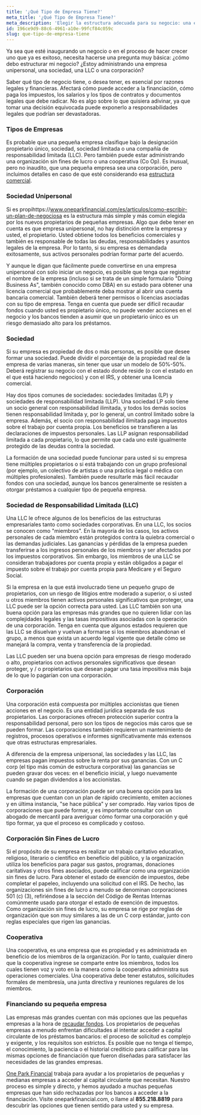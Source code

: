 ```yaml
---
title: '¿Qué Tipo de Empresa Tiene?'
meta_title: '¿Qué Tipo de Empresa Tiene?'
meta_description: 'Elegir la estructura adecuada para su negocio: una empresa unipersonal, una sociedad, una LLC o una corporación, etc. - es esencial por razones legales y financieras. El tipo de empresa que tiene determina cómo puede acceder a la financiación, cómo paga los impuestos, los salarios y los tipos de contratos y documentos legales que debe radicar, y cuáles son sus responsabilidades legales si la empresa enfrenta problemas. ¡Elija sabiamente!'
id: 196ce9d9-88c6-4961-a10e-99fcf84c059c
slug: que-tipo-de-empresa-tiene
---
```

Ya sea que esté inaugurando un negocio o en el proceso de hacer crecer uno que ya es exitoso, necesita hacerse una pregunta muy básica: ¿cómo debo estructurar mi negocio? ¿Estoy administrando una empresa unipersonal, una sociedad, una LLC o una corporación? 

Saber qué tipo de negocio tiene, o desea tener, es esencial por razones legales y financieras. Afectará cómo puede acceder a la financiación, cómo paga los impuestos, los salarios y los tipos de contratos y documentos legales que debe radicar. No es algo sobre lo que quisiera adivinar, ya que tomar una decisión equivocada puede exponerlo a responsabilidades legales que podrían ser devastadoras. 

### Tipos de Empresas

Es probable que una pequeña empresa clasifique bajo la designación propietario único, sociedad, sociedad limitada o una compañía de responsabilidad limitada (LLC). Pero también puede estar administrando una organización sin fines de lucro o una cooperativa (Co Op). Es inusual, pero no inaudito, que una pequeña empresa sea una corporación, pero incluimos detalles en caso de que esté considerando esa [estructura comercial](https://www.oneparkfinancial.com/es/articulos/la-diferencia-entre-financiacion-de-capital-circulante-y-prestamo-comercial).

### Sociedad Unipersonal

Si es propihttps://www.oneparkfinancial.com/es/articulos/como-escribir-un-plan-de-negociosa es la estructura más simple y más común elegida por los nuevos propietarios de pequeñas empresas. Algo que debe tener en cuenta es que empresa unipersonal, no hay distinción entre la empresa y usted, el propietario. Usted obtiene todos los beneficios comerciales y también es responsable de todas las deudas, responsabilidades y asuntos legales de la empresa. Por lo tanto, si su empresa es demandada exitosamente, sus activos personales podrían formar parte del acuerdo. 

Y aunque le digan que fácilmente puede convertirse en una empresa unipersonal con solo iniciar un negocio, es posible que tenga que registrar el nombre de la empresa (incluso si se trata de un simple formulario "Doing Business As", también conocido como DBA) en su estado para obtener una licencia comercial que probablemente deba mostrar al abrir una cuenta bancaria comercial. También deberá tener permisos o licencias asociadas con su tipo de empresa. Tenga en cuenta que puede ser difícil recaudar fondos cuando usted es propietario único, no puede vender acciones en el negocio y los bancos tienden a asumir que un propietario único es un riesgo demasiado alto para los préstamos.  

### Sociedad

Si su empresa es propiedad de dos o más personas, es posible que desee formar una sociedad. Puede dividir el porcentaje de la propiedad real de la empresa de varias maneras, sin tener que usar un modelo de 50%-50%. Deberá registrar su negocio con el estado donde reside (o con el estado en el que está haciendo negocios) y con el IRS, y obtener una licencia comercial.

Hay dos tipos comunes de sociedades: sociedades limitadas (LP) y sociedades de responsabilidad limitada (LLP). Una sociedad LP solo tiene un socio general con responsabilidad ilimitada, y todos los demás socios tienen responsabilidad limitada y, por lo general, un control limitado sobre la empresa. Además, el socio con responsabilidad ilimitada paga impuestos sobre el trabajo por cuenta propia. Los beneficios se transfieren a las declaraciones de impuestos personales. Las LLP asignan responsabilidad limitada a cada propietario, lo que permite que cada uno esté igualmente protegido de las deudas contra la sociedad. 

La formación de una sociedad puede funcionar para usted si su empresa tiene múltiples propietarios o si está trabajando con un grupo profesional (por ejemplo, un colectivo de artistas o una práctica legal o médica con múltiples profesionales). También puede resultarle más fácil recaudar fondos con una sociedad, aunque los bancos generalmente se resisten a otorgar préstamos a cualquier tipo de pequeña empresa.

### Sociedad de Responsabilidad Limitada (LLC)

Una LLC le ofrece algunos de los beneficios de las estructuras empresariales tanto como sociedades corporativas. En una LLC, los socios se conocen como "miembros". En la mayoría de los casos, los activos personales de cada miembro están protegidos contra la quiebra comercial o las demandas judiciales. Las ganancias y pérdidas de la empresa pueden transferirse a los ingresos personales de los miembros y ser afectados por los impuestos corporativos. Sin embargo, los miembros de una LLC se consideran trabajadores por cuenta propia y están obligados a pagar el impuesto sobre el trabajo por cuenta propia para Medicare y el Seguro Social.

Si la empresa en la que está involucrado tiene un pequeño grupo de propietarios, con un riesgo de litigios entre moderado a superior, o si usted u otros miembros tienen activos personales significativos que proteger, una LLC puede ser la opción correcta para usted. Las LLC también son una buena opción para las empresas más grandes que no quieren lidiar con las complejidades legales y las tasas impositivas asociadas con la operación de una corporación. Tenga en cuenta que algunos estados requieren que las LLC se disuelvan y vuelvan a formarse si los miembros abandonan el grupo, a menos que exista un acuerdo legal vigente que detalle cómo se manejará la compra, venta y transferencia de la propiedad.

Las LLC pueden ser una buena opción para empresas de riesgo moderado o alto, propietarios con activos personales significativos que desean proteger, y / o propietarios que desean pagar una tasa impositiva más baja de lo que lo pagarían con una corporación.

### Corporación

Una corporación está compuesta por múltiples accionistas que tienen acciones en el negocio. Es una entidad jurídica separada de sus propietarios. Las corporaciones ofrecen protección superior contra la responsabilidad personal, pero son los tipos de negocios más caros que se pueden formar.  Las corporaciones también requieren un mantenimiento de registros, procesos operativos e informes significativamente más extensos que otras estructuras empresariales.

A diferencia de la empresa unipersonal, las sociedades y las LLC, las empresas pagan impuestos sobre la renta por sus ganancias. Con un C corp (el tipo más común de estructura corporativa) las ganancias se pueden gravar dos veces: en el beneficio inicial, y luego nuevamente cuando se pagan dividendos a los accionistas.

La formación de una corporación puede ser una buena opción para las empresas que cuentan con un plan de rápido crecimiento, emiten acciones y  en última instancia, "se hace pública" y ser comprado. Hay varios tipos de corporaciones que puede formar, y es importante consultar con un abogado de mercantil para averiguar cómo formar una corporación y qué tipo formar, ya que el proceso es complicado y costoso.

### Corporación Sin Fines de Lucro

Si el propósito de su empresa es realizar un trabajo caritativo educativo, religioso, literario o científico en beneficio del público, y la organización utiliza los beneficios para pagar sus gastos, programas, donaciones caritativas y otros fines asociados, puede calificar como una organización sin fines de lucro. Para obtener el estado de exención de impuestos, debe completar el papeleo, incluyendo una solicitud con el IRS. De hecho, las organizaciones sin fines de lucro a menudo se denominan corporaciones 501 (c) (3), refiriéndose a la sección del Código de Rentas Internas comúnmente usado para otorgar el estado de exención de impuestos. Como organización sin fines de lucro, su empresa se rige por reglas de organización que son muy similares a las de un C corp estándar, junto con reglas especiales que rigen las ganancias. 

### Cooperativa

Una cooperativa, es una empresa que es propiedad y es administrada en beneficio de los miembros de la organización. Por lo tanto, cualquier dinero que la cooperativa ingrese se comparte entre los miembros, todos los cuales tienen voz y voto en la manera como la cooperativa administra sus operaciones comerciales. Una cooperativa debe tener estatutos, solicitudes formales de membresía, una junta directiva y reuniones regulares de los miembros. 

### Financiando su pequeña empresa

Las empresas más grandes cuentan con más opciones que las pequeñas empresas a la hora de [recaudar fondos](https://www.oneparkfinancial.com/es/preaprob). Los propietarios de pequeñas empresas a menudo enfrentan dificultades al intentar acceder a capital circulante de los préstamos bancarios: el proceso de solicitud es complejo y exigente, y los requisitos son estrictos. Es posible que no tenga el tiempo, el conocimiento, la paciencia o el historial crediticio para calificar para las mismas opciones de financiación que fueron diseñadas para satisfacer las necesidades de las grandes empresas.

[One Park Financial](https://www.oneparkfinancial.com/es/) trabaja para ayudar a los propietarios de pequeñas y medianas empresas a acceder al capital circulante que necesitan. Nuestro proceso es simple y directo, y hemos ayudado a muchas pequeñas empresas que han sido rechazadas por los bancos a acceder a la financiación. Visite oneparkfinancial.com, o llame al **855.218.8819** para descubrir las opciones que tienen sentido para usted y su empresa.